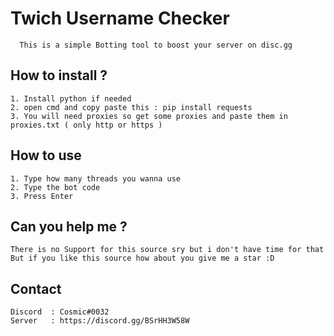 # Twich Username Checker
`   This is a simple Botting tool to boost your server on disc.gg `


## How to install ?
```
1. Install python if needed
2. open cmd and copy paste this : pip install requests
3. You will need proxies so get some proxies and paste them in proxies.txt ( only http or https )
```
## How to use
```
1. Type how many threads you wanna use
2. Type the bot code
3. Press Enter
```
## Can you help me ?
```
There is no Support for this source sry but i don't have time for that
But if you like this source how about you give me a star :D
```
## Contact
```
Discord  : Cosmic#0032
Server   : https://discord.gg/BSrHH3W58W
```
